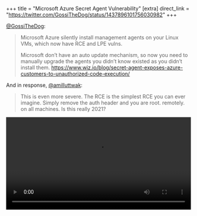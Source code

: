 +++
title = "Microsoft Azure Secret Agent Vulnerability"
[extra]
direct_link = "https://twitter.com/GossiTheDog/status/1437896101756030982"
+++

[@GossiTheDog](https://twitter.com/GossiTheDog):

> Microsoft Azure silently install management agents on your Linux VMs, which now have RCE and LPE vulns. 
> 
> Microsoft don’t have an auto update mechanism, so now you need to manually upgrade the agents you didn’t know existed as you didn’t install them. <https://www.wiz.io/blog/secret-agent-exposes-azure-customers-to-unauthorized-code-execution/>

And in response, [@amilluttwak](https://twitter.com/amilluttwak):

> This is even more severe. The RCE is the simplest RCE you can ever imagine. Simply remove the auth header and you are root. remotely. on all machines. Is this really 2021?

<video controls preload="auto" src="/cybersec/2021-09-14.mp4" type="video/mp4" width=100%></video>
